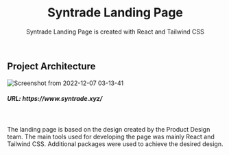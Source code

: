 <h1 align="center">Syntrade Landing Page</h1>

<p align="center">Syntrade Landing Page is created with React and Tailwind CSS</p>
<br/>

## Project Architecture
![Screenshot from 2022-12-07 03-13-41](https://user-images.githubusercontent.com/108507349/206079408-844e983b-448c-494b-b9ab-507d3e0e80bd.png)
<br/>
<h5>URL: https://www.syntrade.xyz/</h5>
<br/>
<p>The landing page is based on the design created by the Product Design team. The main tools used for developing the page was mainly React and Tailwind CSS. Additional packages were used to achieve the desired design.</p>

